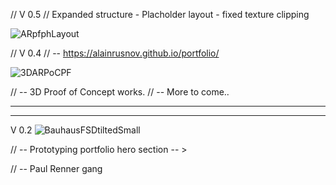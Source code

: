 // V 0.5 // Expanded structure - Placholder layout - fixed texture clipping

![ARpfphLayout](https://user-images.githubusercontent.com/71734708/108610832-c150de80-73a6-11eb-9c4b-e74c741fed4d.png)



// V 0.4 // -- https://alainrusnov.github.io/portfolio/

![3DARPoCPF](https://user-images.githubusercontent.com/71734708/108457349-7fa62380-7240-11eb-8645-28ce0d7fc70b.gif)



// -- 3D Proof of Concept works.
// -- More to come..

-------------------------------------------------------------------------------------------------------------------------------
-------------------------------------------------------------------------------------------------------------------------------

V 0.2
![BauhausFSDtiltedSmall](https://user-images.githubusercontent.com/71734708/107911509-bf13fd80-6f2a-11eb-883f-2bbd73c3cdab.png)

// -- Prototyping portfolio hero section -- >

// -- Paul Renner gang
